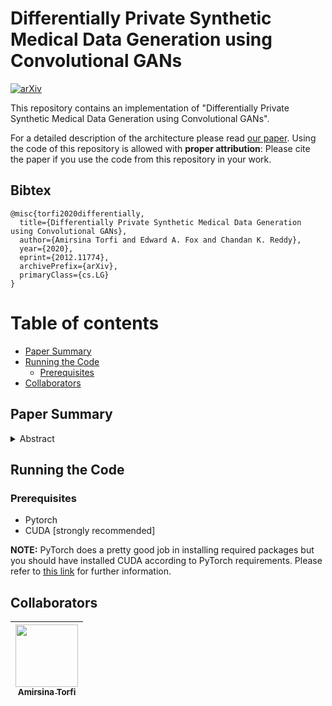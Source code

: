 # Differentially Private Synthetic Medical Data Generation using Convolutional GANs

[![arXiv](https://img.shields.io/badge/arXiv-2010.03549-b31b1b.svg)](https://arxiv.org/abs/2012.11774)

This repository contains an implementation of "Differentially Private Synthetic Medical Data Generation using Convolutional GANs".


For a detailed description of the architecture please read [our paper](https://arxiv.org/abs/2012.11774). Using the code of this repository is allowed with **proper attribution**: Please cite the paper if you use the code from this repository in your work.

## Bibtex

    @misc{torfi2020differentially,
      title={Differentially Private Synthetic Medical Data Generation using Convolutional GANs}, 
      author={Amirsina Torfi and Edward A. Fox and Chandan K. Reddy},
      year={2020},
      eprint={2012.11774},
      archivePrefix={arXiv},
      primaryClass={cs.LG}
    }



Table of contents
=================

<!--ts-->
   * [Paper Summary](#paper-summary)
   * [Running the Code](#Running-the-Code)
      * [Prerequisites](#Prerequisites)
   * [Collaborators](#Collaborators)
<!--te-->


## Paper Summary

<details>
<summary>Abstract</summary>

 *Deep learning models have demonstrated superior performance in several application problems, such as image classification and speech processing. However, creating a deep learning model using health record data requires addressing certain privacy challenges that bring unique concerns to researchers working in this domain. One effective way to handle such private data issues is to generate realistic synthetic data that can provide practically acceptable data quality and correspondingly the model performance. To tackle this challenge, we develop a differentially private framework for synthetic data generation using Rényi differential privacy. Our approach builds on convolutional autoencoders and convolutional generative adversarial networks to preserve some of the critical characteristics of the generated synthetic data. In addition, our model can also capture the temporal information and feature correlations that might be present in the original data. We demonstrate that our model outperforms existing state-of-the-art models under the same privacy budget using several publicly available benchmark medical datasets in both supervised and unsupervised settings.*

</details>


## Running the Code

### Prerequisites

* Pytorch
* CUDA [strongly recommended]

**NOTE:** PyTorch does a pretty good job in installing required packages but you should have installed CUDA according to PyTorch requirements.
Please refer to [this link](https://pytorch.org/) for further information.

## Collaborators

| [<img src="https://github.com/astorfi.png" width="100px;"/>](https://github.com/astorfi)<br/> [<sub>Amirsina Torfi</sub>](https://github.com/astorfi)
| --- |

<!-- ## Credit

This research conducted at [Virginia Tech](https://vt.edu/) under the supervision of [Dr. Edward A. Fox](http://fox.cs.vt.edu/foxinfo.html). -->
